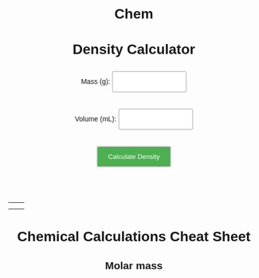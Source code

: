 # Chem


<html>
  <head>
    <title>Density Calculator</title>
  </head>
  <body>
    <h1>Density Calculator</h1>
    <form>
      <label for="mass">Mass (g):</label>
      <input type="number" id="mass" name="mass"><br><br>
      <label for="volume">Volume (mL):</label>
      <input type="number" id="volume" name="volume"><br><br>
      <button type="button" onclick="calculateDensity()">Calculate Density</button>
    </form>
    <br><br>
    <p id="result"></p>

   

  </body>
</html>


<style>
  body {
    font-family: Arial, sans-serif;
    text-align: center;
  }
  
  input[type="number"] {
    width: 150px;
    padding: 12px 20px;
    margin: 8px 0;
    box-sizing: border-box;
    border: 2px solid #ccc;
    border-radius: 4px;
  }
  
  button {
    width: 150px;
    padding: 12px 20px;
    margin: 8px 0;
    box-sizing: border-box;
    border: 2px solid #ccc;
    border-radius: 4px;
    background-color: #4CAF50;
    color: white;
  }
  
  button:hover {
    background-color: #45a049;
  }
</style>


<table id="periodic-table">
  <tr>
    <td class="element" id="H"></td>
    <td class="element" id="He"></td>
  </tr>
  <tr>
    <td class="element" id="Li"></td>
    <td class="element" id="Be"></td>
  </tr>
</table>

 <title>Chemical Calculations Cheat Sheet</title>
</head>
<body>
  <h1>Chemical Calculations Cheat Sheet</h1>
  
  <h2>Molar mass</h2>


<script>
var elements = document.getElementsByClassName("element");

for (var i = 0; i < elements.length; i++) {
  elements[i].onclick = function() {
    this.innerHTML = "Clicked!";
  }
}
</script>

